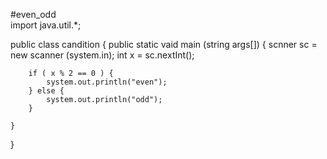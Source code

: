 #even_odd                    
import java.util.*;

public class candition {
    public static vaid main (string args[]) {
        scnner sc = new scanner (system.in);
        int x  = sc.nextInt();

        if ( x % 2 == 0 ) {
            system.out.println("even");
        } else {
            system.out.println("odd");
        }
    
    }
}
